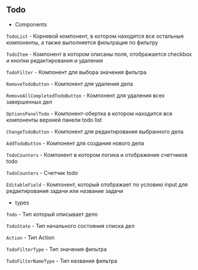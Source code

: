 ## Todo

- Components

`TodoList` - Корневой компонент, в котором находятся все остальные компоненты, а также выполняется фильтрация по фильтру

`TodoItem` -  Компонент в котором описаны поля, отображается checkbox и кнопки редактирования и удаления

`TodoFilter` - Компонент для выбора значения фильтра

`RemoveTodoButton` - Компонент для удаления дела

`RemoveAllCompletedTodoButton` - Компонент для удаления всех завершенных дел

`OptionsPanelTodo` - Компонент-обертка в котором находится все компоненты верхней панели todo list

`ChangeTodoButton` - Компонент для редактирования выбранного дела

`AddTodoButton` - Компонент для создания нового дела

`TodoCounters` - Компонент в котором логика и отображение счетчиков todo

`TodoCounters` - Счетчик todo

`EditableField` - Компонент, который отображает по условию input для редактирования задачи или название задачи


- types

`Todo` - Тип который описывает дело

`TodoState` - Тип начального состояния списка дел

`Action` - Тип Action 

`TodoFilterType` - Тип значения фильтра

`TodoFilterNameType` - Тип названия фильтра










